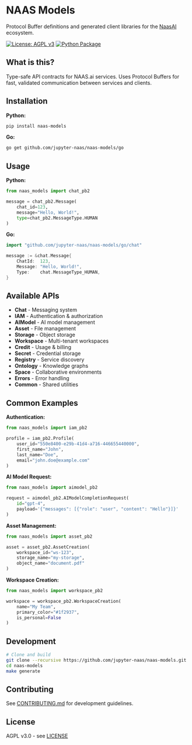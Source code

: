 # NAAS Models

Protocol Buffer definitions and generated client libraries for the [NaasAI](https://naas.ai) ecosystem.

[![License: AGPL v3](https://img.shields.io/badge/License-AGPL%20v3-blue.svg)](https://www.gnu.org/licenses/agpl-3.0)
[![Python Package](https://img.shields.io/pypi/v/naas-models)](https://pypi.org/project/naas-models/)

## What is this?

Type-safe API contracts for NAAS.ai services. Uses Protocol Buffers for fast, validated communication between services and clients.

## Installation

**Python:**
```bash
pip install naas-models
```

**Go:**
```bash
go get github.com/jupyter-naas/naas-models/go
```

## Usage

**Python:**
```python
from naas_models import chat_pb2

message = chat_pb2.Message(
    chat_id=123,
    message="Hello, World!",
    type=chat_pb2.MessageType.HUMAN
)
```

**Go:**
```go
import "github.com/jupyter-naas/naas-models/go/chat"

message := &chat.Message{
    ChatId:  123,
    Message: "Hello, World!",
    Type:    chat.MessageType_HUMAN,
}
```

## Available APIs

- **Chat** - Messaging system
- **IAM** - Authentication & authorization  
- **AIModel** - AI model management
- **Asset** - File management
- **Storage** - Object storage
- **Workspace** - Multi-tenant workspaces
- **Credit** - Usage & billing
- **Secret** - Credential storage
- **Registry** - Service discovery
- **Ontology** - Knowledge graphs
- **Space** - Collaborative environments
- **Errors** - Error handling
- **Common** - Shared utilities

## Common Examples

**Authentication:**
```python
from naas_models import iam_pb2

profile = iam_pb2.Profile(
    user_id="550e8400-e29b-41d4-a716-446655440000",
    first_name="John",
    last_name="Doe",
    email="john.doe@example.com"
)
```

**AI Model Request:**
```python
from naas_models import aimodel_pb2

request = aimodel_pb2.AIModelCompletionRequest(
    id="gpt-4",
    payload='{"messages": [{"role": "user", "content": "Hello"}]}'
)
```

**Asset Management:**
```python
from naas_models import asset_pb2

asset = asset_pb2.AssetCreation(
    workspace_id="ws-123",
    storage_name="my-storage",
    object_name="document.pdf"
)
```

**Workspace Creation:**
```python
from naas_models import workspace_pb2

workspace = workspace_pb2.WorkspaceCreation(
    name="My Team",
    primary_color="#1f2937",
    is_personal=False
)
```



## Development

```bash
# Clone and build
git clone --recursive https://github.com/jupyter-naas/naas-models.git
cd naas-models
make generate
```

## Contributing

See [CONTRIBUTING.md](CONTRIBUTING.md) for development guidelines.

## License

AGPL v3.0 - see [LICENSE](LICENSE)
